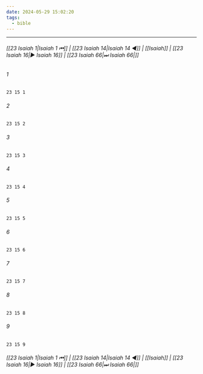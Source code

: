 ```yaml
---
date: 2024-05-29 15:02:20
tags:
  - bible
---
```

___

###### [[23 Isaiah 1|Isaiah 1 ⏮]] | [[23 Isaiah 14|Isaiah 14 ◀]] | [[Isaiah]] | [[23 Isaiah 16|▶ Isaiah 16]] | [[23 Isaiah 66|⏭ Isaiah 66|]]

###### 1
``` verse
23 15 1 
```
###### 2
``` verse
23 15 2 
```
###### 3
``` verse
23 15 3 
```
###### 4
``` verse
23 15 4 
```
###### 5
``` verse
23 15 5 
```
###### 6
``` verse
23 15 6 
```
###### 7
``` verse
23 15 7 
```
###### 8
``` verse
23 15 8 
```
###### 9
``` verse
23 15 9 
```

###### [[23 Isaiah 1|Isaiah 1 ⏮]] | [[23 Isaiah 14|Isaiah 14 ◀]] | [[Isaiah]] | [[23 Isaiah 16|▶ Isaiah 16]] | [[23 Isaiah 66|⏭ Isaiah 66|]]

